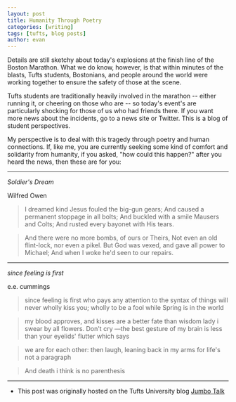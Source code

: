 ```yaml
---
layout: post
title: Humanity Through Poetry
categories: [writing]
tags: [tufts, blog posts]
author: evan
---
```


Details are still sketchy about today's explosions at the finish line of the Boston Marathon.  What we do know, however, is that within minutes of the blasts, Tufts students, Bostonians, and people around the world were working together to ensure the safety of those at the scene.

Tufts students are traditionally heavily involved in the marathon -- either running it, or cheering on those who are -- so today's event's are particularly shocking for those of us who had friends there.  If you want more news about the incidents, go to a news site or Twitter.  This is a blog of student perspectives.

My perspective is to deal with this tragedy through poetry and human connections.  If, like me, you are currently seeking some kind of comfort and solidarity from humanity, if you asked, "how could this happen?" after you heard the news, then these are for you:

***

*Soldier's Dream*

Wilfred Owen

>I dreamed kind Jesus fouled the big-gun gears;
And caused a permanent stoppage in all bolts;
And buckled with a smile Mausers and Colts;
And rusted every bayonet with His tears.

>And there were no more bombs, of ours or Theirs,
Not even an old flint-lock, nor even a pikel.
But God was vexed, and gave all power to Michael;
And when I woke he'd seen to our repairs.

***

*since feeling is first*

e.e. cummings

>since feeling is first
who pays any attention
to the syntax of things
will never wholly kiss you;
wholly to be a fool
while Spring is in the world

>my blood approves,
and kisses are a better fate
than wisdom
lady i swear by all flowers. Don't cry
—the best gesture of my brain is less than
your eyelids' flutter which says

>we are for each other: then
laugh, leaning back in my arms
for life's not a paragraph

>And death i think is no parenthesis

***

* This post was originally hosted on the Tufts University blog [Jumbo Talk](http://admissions.tufts.edu/blogs/jumbo-talk/)
